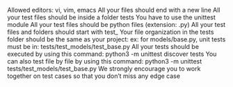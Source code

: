 Allowed editors: vi, vim, emacs
All your files should end with a new line
All your test files should be inside a folder tests
You have to use the unittest module
All your test files should be python files (extension: .py)
All your test files and folders should start with test_
Your file organization in the tests folder should be the same as your project: ex: for models/base.py, unit tests must be in: tests/test_models/test_base.py
All your tests should be executed by using this command: python3 -m unittest discover tests
You can also test file by file by using this command: python3 -m unittest tests/test_models/test_base.py
We strongly encourage you to work together on test cases so that you don’t miss any edge case
